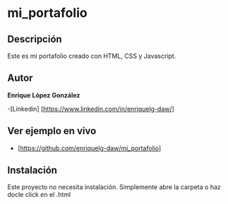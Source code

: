 # mi_portafolio

## Descripción
Este es mi portafolio creado con HTML, CSS y Javascript.

## Autor
**Enrique López González**

-[Linkedin] [https://www.linkedin.com/in/enriquelg-daw/]

## Ver ejemplo en vivo
- [https://github.com/enriquelg-daw/mi_portafolio]

## Instalación
Este proyecto no necesita instalación. Simplemente abre la carpeta o haz docle click en el .html


